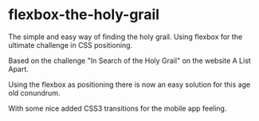 # flexbox-the-holy-grail
The simple and easy way of finding the holy grail. Using flexbox for the ultimate challenge in CSS positioning.

Based on the challenge "In Search of the Holy Grail" on the website A List Apart.

Using the flexbox as positioning there is now an easy solution for this age old conundrum.

With some nice added CSS3 transitions for the mobile app feeling.
